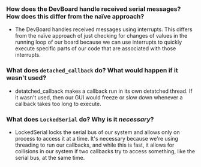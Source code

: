 ### How does the DevBoard handle received serial messages? How does this differ from the naïve approach?
* The DevBoard handles received messages using interrupts. This differs from the naïve approach of just checking for changes of values in the running loop of our board because we can use interrupts to quickly execute specific parts of our code that are associated with those interrupts.
### What does `detached_callback` do? What would happen if it wasn't used?
* detatched_callback makes a callback run in its own detatched thread. If it wasn't used, then our GUI would freeze or slow down whenever a callback takes too long to execute.
### What does `LockedSerial` do? Why is it _necessary_?
* LockedSerial locks the serial bus of our system and allows only on process to access it at a time. It's necessary because we're using threading to run our callbacks, and while this is fast, it allows for collisions in our system if two callbacks try to access something, like the serial bus, at the same time.
